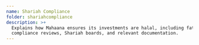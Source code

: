 ```yaml
---
name: Shariah Compliance
folder: shariahcompliance
description: >+
  Explains how Mahaana ensures its investments are halal, including fatwas,
  compliance reviews, Shariah boards, and relevant documentation.
---
```


